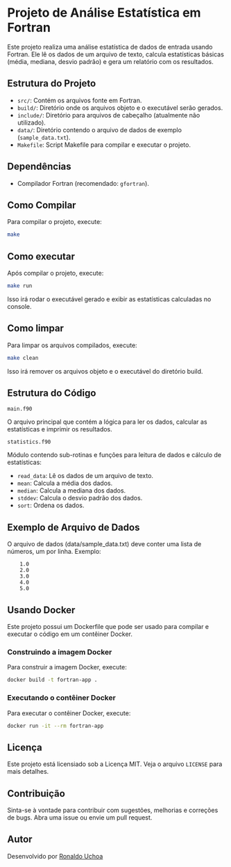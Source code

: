 # Projeto de Análise Estatística em Fortran

Este projeto realiza uma análise estatística de dados de entrada usando Fortran. Ele lê os dados de um arquivo de texto,
calcula estatísticas básicas (média, mediana, desvio padrão) e gera um relatório com os resultados.

## Estrutura do Projeto

- `src/`: Contém os arquivos fonte em Fortran.
- `build/`: Diretório onde os arquivos objeto e o executável serão gerados.
- `include/`: Diretório para arquivos de cabeçalho (atualmente não utilizado).
- `data/`: Diretório contendo o arquivo de dados de exemplo (`sample_data.txt`).
- `Makefile`: Script Makefile para compilar e executar o projeto.

## Dependências

- Compilador Fortran (recomendado: `gfortran`).

## Como Compilar

Para compilar o projeto, execute:

```sh
make
```

## Como executar

Após compilar o projeto, execute:

```sh
make run
```

Isso irá rodar o executável gerado e exibir as estatísticas calculadas no console.

## Como limpar

Para limpar os arquivos compilados, execute:

```sh
make clean
```

Isso irá remover os arquivos objeto e o executável do diretório build.

## Estrutura do Código

`main.f90`

O arquivo principal que contém a lógica para ler os dados, calcular as estatísticas e imprimir os resultados.

`statistics.f90`

Módulo contendo sub-rotinas e funções para leitura de dados e cálculo de estatísticas:

- `read_data`: Lê os dados de um arquivo de texto.
- `mean`: Calcula a média dos dados.
- `median`: Calcula a mediana dos dados.
- `stddev`: Calcula o desvio padrão dos dados.
- `sort`: Ordena os dados.

## Exemplo de Arquivo de Dados

O arquivo de dados (data/sample_data.txt) deve conter uma lista de números, um por linha. Exemplo:

```
    1.0
    2.0
    3.0
    4.0
    5.0
```

## Usando Docker

Este projeto possui um Dockerfile que pode ser usado para compilar e executar o código em um contêiner Docker.

### Construindo a imagem Docker

Para construir a imagem Docker, execute:

```sh
docker build -t fortran-app .
```

### Executando o contêiner Docker

Para executar o contêiner Docker, execute:

```sh
docker run -it --rm fortran-app
```

## Licença 

Este projeto está licensiado sob a Licença MIT. Veja o arquivo `LICENSE` para mais detalhes.

## Contribuição

Sinta-se à vontade para contribuir com sugestões, melhorias e correções de bugs. Abra uma issue ou envie um pull request.

## Autor

Desenvolvido por [Ronaldo Uchoa](https://www.linkedin.com/in/devruchoa/)